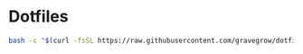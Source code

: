 # Dotfiles 

```bash
bash -c "$(curl -fsSL https://raw.githubusercontent.com/gravegrow/dotfiles/master/bin/dotfiles)"
```
